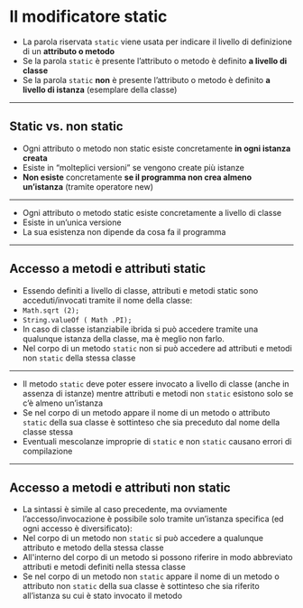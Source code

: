 # Il modificatore static

* La parola riservata `static` viene usata per indicare il livello di definizione di un **attributo o metodo**
* Se la parola `static` è presente l’attributo o metodo è definito **a livello di classe**
* Se la parola `static` **non** è presente l’attributo o metodo è definito **a livello di istanza** (esemplare della classe)

---

## Static vs. non static

* Ogni attributo o metodo non static esiste concretamente **in ogni istanza creata**
* Esiste in “molteplici versioni” se vengono create più istanze
* **Non esiste** concretamente **se il programma non crea almeno un’istanza** (tramite operatore new)



---

* Ogni attributo o metodo static esiste concretamente a livello di classe
* Esiste in un’unica versione
* La sua esistenza non dipende da cosa fa il programma

---

## Accesso a metodi e attributi static
* Essendo definiti a livello di classe, attributi e metodi static sono acceduti/invocati tramite il nome della classe:
* `Math.sqrt (2);`
* `String.valueOf ( Math .PI);`
* In caso di classe istanziabile ibrida si può accedere tramite una qualunque istanza della classe, ma è meglio non farlo.
* Nel corpo di un metodo `static` non si può accedere ad attributi e metodi non `static` della stessa classe

---

* Il metodo `static` deve poter essere invocato a livello di classe (anche in assenza di istanze) mentre attributi e metodi non `static` esistono solo se c’è almeno un’istanza
* Se nel corpo di un metodo appare il nome di un metodo o attributo `static` della sua classe è sottinteso che sia preceduto dal nome della classe stessa
* Eventuali mescolanze improprie di `static` e non `static` causano errori di compilazione

---

## Accesso a metodi e attributi non static
* La sintassi è simile al caso precedente, ma ovviamente l’accesso/invocazione è possibile solo tramite un’istanza specifica (ed ogni accesso è diversificato): 
* Nel corpo di un metodo non `static` si può accedere a qualunque attributo e metodo della stessa classe
* All'interno del corpo di un metodo si possono riferire in modo abbreviato attributi e metodi definiti nella stessa classe
* Se nel corpo di un metodo non `static` appare il nome di un metodo o attributo non `static` della sua classe è sottinteso che sia riferito all’istanza su cui è stato invocato il metodo